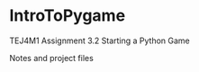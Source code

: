 # IntroToPygame

<div>
  <p>TEJ4M1 Assignment 3.2 Starting a Python Game</p>
  <p>Notes and project files</p>
  <img></img>
</div>
